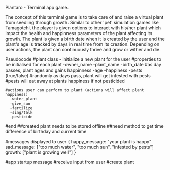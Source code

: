 Plantaro - Terminal app game.

The concept of this terminal game is to take care of and raise a virtual plant from seedling through growth. Similar to other 'pet' simulation games like Tamagotchi, the player is given options to interact with his/her plant which impact the health and happinness parameters of the plant affecting its growth. The plant is given a birth date when it is created by the user and the plant's age is tracked by days in real time from its creation. Depending on user actions, the plant can continuously thrive and grow or wither and die.


Pseudocode
  #plant class - initialize a new plant for the user
    #properties to be initialised for each plant
      -owner_name
      -plant_name
      -birth_date #as day passes, plant ages and gains happinness
      -age
      -happiness
      -pests (true/false) 
          #randomly as days pass, plant will get infested with pests
          #pests will eat away at plants happiness if not pesticided

    #actions user can perform to plant (actions will affect plant happiness)
      -water_plant
      -give_sun
      -fertilize
      -sing/talk
      -pesticide
  #end
    ##created plant needs to be stored offline
    ##need method to get time difference of birthday and current time

  #messages displayed to user {
    happy_message: "your plant is happy"
    sad_message: ["too much water", "too much sun", "infested by pests"]
    growth: ["plant is growing well"]
  }
  
  #app startup message
  #receive input from user
  #create plant